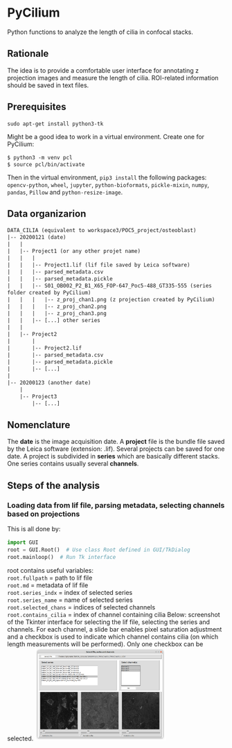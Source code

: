 # PyCilium
Python functions to analyze the length of cilia in confocal stacks.

## Rationale
The idea is to provide a comfortable user interface for annotating z projection images and measure the length of cilia. ROI-related information should be saved in text files.

## Prerequisites

```
sudo apt-get install python3-tk
```
Might be a good idea to work in a virtual environment. Create one for PyCilium:
```
$ python3 -m venv pcl
$ source pcl/bin/activate
```
Then in the virtual environment, `pip3 install` the following packages: `opencv-python`, `wheel`, `jupyter`, `python-bioformats`, `pickle-mixin`, `numpy`, `pandas`, `Pillow` and `python-resize-image`.

## Data organizarion

    DATA_CILIA (equivalent to workspace3/POC5_project/osteoblast)
    |-- 20200121 (date)
    |   |
    |   |-- Project1 (or any other projet name)
    |   |   |
    |   |   |-- Project1.lif (lif file saved by Leica software)
    |   |   |-- parsed_metadata.csv
    |   |   |-- parsed_metadata.pickle
    |   |   |-- S01_OB002_P2_B1_X65_FOP-647_Poc5-488_GT335-555 (series folder created by PyCilium)
    |   |   |   |-- z_proj_chan1.png (z projection created by PyCilium)
    |   |   |   |-- z_proj_chan2.png
    |   |   |   |-- z_proj_chan3.png
    |   |   |-- [...] other series
    |   |
    |   |-- Project2
    |       |
    |       |-- Project2.lif
    |       |-- parsed_metadata.csv
    |       |-- parsed_metadata.pickle
    |       |-- [...]
    |
    |-- 20200123 (another date)
        |
        |-- Project3
            |-- [...]

## Nomenclature
The **date** is the image acquisition date. A **project** file is the bundle file saved by the Leica software (extension: .lif). Several projects can be saved for one date. A project is subdivided in **series** which are basically different stacks. One series contains usually several **channels**.

## Steps of the analysis

### Loading data from lif file, parsing metadata, selecting channels based on projections
This is all done by:
```python
import GUI
root = GUI.Root()  # Use class Root defined in GUI/TkDialog
root.mainloop()  # Run Tk interface
```
root contains useful variables:  
`root.fullpath` = path to lif file  
`root.md` = metadata of lif file  
`root.series_indx` = index of selected series  
`root.series_name` = name of selected series  
`root.selected_chans` = indices of selected channels  
`root.contains_cilia` = index of channel containing cilia
Below: screenshot of the Tkinter interface for selecting the lif file, selecting the series and channels. For each channel, a slide bar enables pixel saturation adjustment and a checkbox is used to indicate which channel contains cilia (on which length measurements will be performed). Only one checkbox can be selected.
<img src="https://github.com/ghyomm/PyCilium/blob/master/pics/tk_GUI.png" width="60%">
